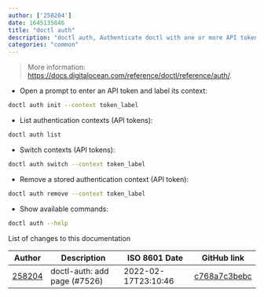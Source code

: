 ```yaml
---
author: ['258204']
date: 1645135846
title: "doctl auth"
description: "doctl auth, Authenticate doctl with one or more API tokens."
categories: "common"
---
```

> More information: <https://docs.digitalocean.com/reference/doctl/reference/auth/>.

- Open a prompt to enter an API token and label its context:

```bash
doctl auth init --context token_label
```

- List authentication contexts (API tokens):

```bash
doctl auth list
```

- Switch contexts (API tokens):

```bash
doctl auth switch --context token_label
```

- Remove a stored authentication context (API token):

```bash
doctl auth remove --context token_label
```

- Show available commands:

```bash
doctl auth --help
```
List of changes to this documentation


Author | Description | ISO 8601 Date | GitHub link
------|-----|-----|-----
[258204](mailto:71364336+258204@users.noreply.github.com) | doctl-auth: add page (#7526) | 2022-02-17T23:10:46 | [c768a7c3bebc](https://github.com/tldr-pages/tldr/commit/c768a7c3bebc820c9345cfb287b07c0a0005afda)

